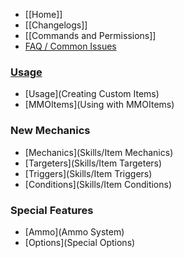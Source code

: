 * [[Home]]
* [[Changelogs]]
* [[Commands and Permissions]]
* [FAQ / Common Issues](FAQ)

### [Usage](Usage)
  * [Usage](Creating Custom Items)
  * [MMOItems](Using with MMOItems)
### New Mechanics
  * [Mechanics](Skills/Item Mechanics)
  * [Targeters](Skills/Item Targeters)
  * [Triggers](Skills/Item Triggers)
  * [Conditions](Skills/Item Conditions)
### Special Features
  * [Ammo](Ammo System)
  * [Options](Special Options)